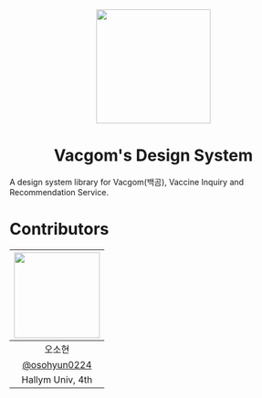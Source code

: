 <div align ="center">
<img src="https://github.com/osohyun0224/Vacgom-Design-System/assets/53892427/14750691-c2ce-4fcb-a004-fa60aec6a2ed" width="200" height="200"/>

# Vacgom's Design System
</div>
A design system library for Vacgom(백곰), Vaccine Inquiry and Recommendation Service.

# Contributors
|<img src="https://avatars.githubusercontent.com/u/53892427?v=4" width="150" height="150"/>|
|:-----:|
| 오소현 |
|[@osohyun0224](https://github.com/osohyun0224)|
|Hallym Univ, 4th|
